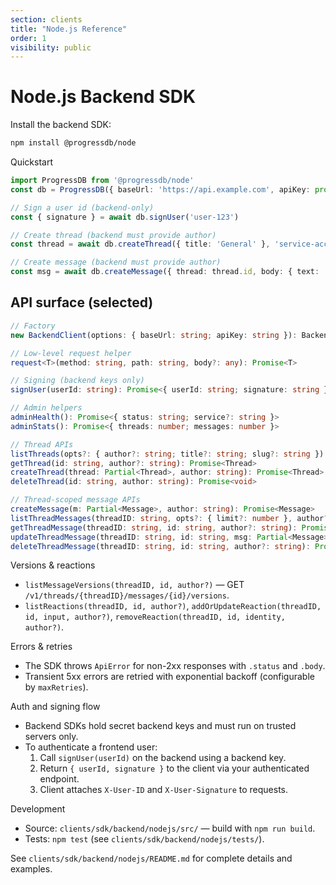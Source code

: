 ```yaml
---
section: clients
title: "Node.js Reference"
order: 1
visibility: public
---
```


# Node.js Backend SDK

Install the backend SDK:

```bash
npm install @progressdb/node
```

Quickstart

```ts
import ProgressDB from '@progressdb/node'
const db = ProgressDB({ baseUrl: 'https://api.example.com', apiKey: process.env.PROGRESSDB_KEY })

// Sign a user id (backend-only)
const { signature } = await db.signUser('user-123')

// Create thread (backend must provide author)
const thread = await db.createThread({ title: 'General' }, 'service-account')

// Create message (backend must provide author)
const msg = await db.createMessage({ thread: thread.id, body: { text: 'hello' } }, 'service-account')
```

## API surface (selected)

```ts
// Factory
new BackendClient(options: { baseUrl: string; apiKey: string }): BackendClient

// Low-level request helper
request<T>(method: string, path: string, body?: any): Promise<T>

// Signing (backend keys only)
signUser(userId: string): Promise<{ userId: string; signature: string }>

// Admin helpers
adminHealth(): Promise<{ status: string; service?: string }>
adminStats(): Promise<{ threads: number; messages: number }>

// Thread APIs
listThreads(opts?: { author?: string; title?: string; slug?: string }): Promise<Thread[]>
getThread(id: string, author?: string): Promise<Thread>
createThread(thread: Partial<Thread>, author: string): Promise<Thread>
deleteThread(id: string, author: string): Promise<void>

// Thread-scoped message APIs
createMessage(m: Partial<Message>, author: string): Promise<Message>
listThreadMessages(threadID: string, opts?: { limit?: number }, author?: string): Promise<{ thread?: string; messages: Message[] }>
getThreadMessage(threadID: string, id: string, author?: string): Promise<Message>
updateThreadMessage(threadID: string, id: string, msg: Partial<Message>, author?: string): Promise<Message>
deleteThreadMessage(threadID: string, id: string, author?: string): Promise<void>
```

Versions & reactions

- `listMessageVersions(threadID, id, author?)` — GET `/v1/threads/{threadID}/messages/{id}/versions`.
- `listReactions(threadID, id, author?)`, `addOrUpdateReaction(threadID, id, input, author?)`, `removeReaction(threadID, id, identity, author?)`.

Errors & retries

- The SDK throws `ApiError` for non-2xx responses with `.status` and `.body`.
- Transient 5xx errors are retried with exponential backoff (configurable by `maxRetries`).

Auth and signing flow

- Backend SDKs hold secret backend keys and must run on trusted servers only.
- To authenticate a frontend user:
  1. Call `signUser(userId)` on the backend using a backend key.
  2. Return `{ userId, signature }` to the client via your authenticated endpoint.
  3. Client attaches `X-User-ID` and `X-User-Signature` to requests.

Development

- Source: `clients/sdk/backend/nodejs/src/` — build with `npm run build`.
- Tests: `npm test` (see `clients/sdk/backend/nodejs/tests/`).

See `clients/sdk/backend/nodejs/README.md` for complete details and examples.
